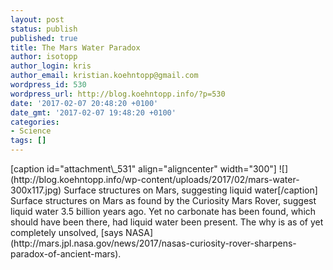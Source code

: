 ```yaml
---
layout: post
status: publish
published: true
title: The Mars Water Paradox
author: isotopp
author_login: kris
author_email: kristian.koehntopp@gmail.com
wordpress_id: 530
wordpress_url: http://blog.koehntopp.info/?p=530
date: '2017-02-07 20:48:20 +0100'
date_gmt: '2017-02-07 19:48:20 +0100'
categories:
- Science
tags: []
---
```

<p>[caption id="attachment\_531" align="aligncenter" width="300"] ![](http://blog.koehntopp.info/wp-content/uploads/2017/02/mars-water-300x117.jpg) Surface structures on Mars, suggesting liquid water[/caption] Surface structures on Mars as found by the Curiosity Mars Rover, suggest liquid water 3.5 billion years ago. Yet no carbonate has been found, which should have been there, had liquid water been present. The why is as of yet completely unsolved, [says NASA](http://mars.jpl.nasa.gov/news/2017/nasas-curiosity-rover-sharpens-paradox-of-ancient-mars).</p>
